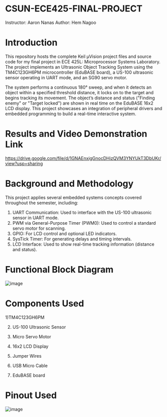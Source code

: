 # CSUN-ECE425-FINAL-PROJECT
Instructor: Aaron Nanas
Author: Hem Nagoo

# Introduction
This repository hosts the complete Keil µVision project files and source code for my final project in ECE 425L: Microprocessor Systems Laboratory. The project implements an Ultrasonic Object Tracking System using the TM4C123GH6PM microcontroller (EduBASE board), a US-100 ultrasonic sensor operating in UART mode, and an SG90 servo motor.

The system performs a continuous 180° sweep, and when it detects an object within a specified threshold distance, it locks on to the target and begins tracking its movement. The object’s distance and status ("Finding enemy" or "Target locked") are shown in real time on the EduBASE 16x2 LCD display. This project showcases an integration of peripheral drivers and embedded programming to build a real-time interactive system.

#  Results and Video Demonstration Link
https://drive.google.com/file/d/1GNAEnxigGnocDHizQVM3YNYUkT3DbUKr/view?usp=sharing

# Background and Methodology
This project applies several embedded systems concepts covered throughout the semester, including:
1) UART Communication: Used to interface with the US-100 ultrasonic sensor in UART mode.
2) PWM via General-Purpose Timer (PWM0): Used to control a standard servo motor for scanning.
3) GPIO: For LCD control and optional LED indicators.
4) SysTick Timer: For generating delays and timing intervals.
5) LCD Interface: Used to show real-time tracking information (distance and status).

# Functional Block Diagram
![image](https://github.com/user-attachments/assets/6a9f0baa-264b-44fa-96dd-a53e6995b845)

# Components Used
1)TM4C123GH6PM	

2) US-100 Ultrasonic Sensor
   
3) Micro Servo Motor
 	
4) 16x2 LCD Display

5) Jumper Wires

6) USB Micro Cable

7) EduBASE board
   

# Pinout Used

![image](https://github.com/user-attachments/assets/cf31e2ed-aa7d-4d53-9f5b-f658cdbb5e29)

